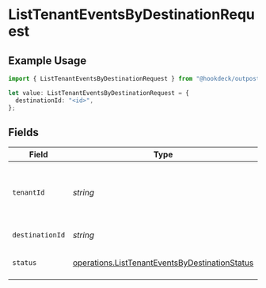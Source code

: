 # ListTenantEventsByDestinationRequest

## Example Usage

```typescript
import { ListTenantEventsByDestinationRequest } from "@hookdeck/outpost-sdk/models/operations";

let value: ListTenantEventsByDestinationRequest = {
  destinationId: "<id>",
};
```

## Fields

| Field                                                                                                            | Type                                                                                                             | Required                                                                                                         | Description                                                                                                      |
| ---------------------------------------------------------------------------------------------------------------- | ---------------------------------------------------------------------------------------------------------------- | ---------------------------------------------------------------------------------------------------------------- | ---------------------------------------------------------------------------------------------------------------- |
| `tenantId`                                                                                                       | *string*                                                                                                         | :heavy_minus_sign:                                                                                               | The ID of the tenant. Required when using AdminApiKey authentication.                                            |
| `destinationId`                                                                                                  | *string*                                                                                                         | :heavy_check_mark:                                                                                               | The ID of the destination.                                                                                       |
| `status`                                                                                                         | [operations.ListTenantEventsByDestinationStatus](../../models/operations/listtenanteventsbydestinationstatus.md) | :heavy_minus_sign:                                                                                               | Filter events by delivery status.                                                                                |